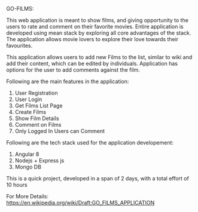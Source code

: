 
GO-FILMS:

This web application is meant to show films, and giving opportunity to the users to rate and comment on their favorite movies.
Entire application is developed using mean stack by exploring all core advantages of the stack. The application allows movie 
lovers to explore their love towards their favourites.

This application allows users to add new Films to the list, similar to wiki and add their content, which can be edited by 
individuals. Application has options for the user to add comments against the film. 

Following are the main features in the application:

1. User Registration
2. User Login
3. Get Films List Page
4. Create Films
5. Show Film Details
6. Comment on Films
7. Only Logged In Users can Comment

Following are the tech stack used for the application developement:

1. Angular 8
2. Nodejs + Express js
3. Mongo DB


This is a quick project, developed in a span of 2 days, with a total effort of 10 hours


For More Details: https://en.wikipedia.org/wiki/Draft:GO_FILMS_APPLICATION
